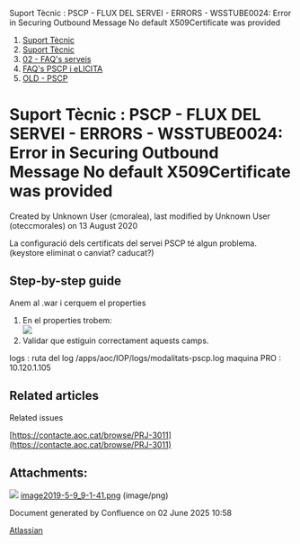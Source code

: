 Suport Tècnic : PSCP - FLUX DEL SERVEI - ERRORS - WSSTUBE0024: Error in Securing Outbound Message No default X509Certificate was provided  

1.  [Suport Tècnic](index.md)
2.  [Suport Tècnic](13893782.md)
3.  [02 - FAQ's serveis](26313393.md)
4.  [FAQ's PSCP i eLICITA](28705587.md)
5.  [OLD - PSCP](OLD---PSCP_93356826.md)

Suport Tècnic : PSCP - FLUX DEL SERVEI - ERRORS - WSSTUBE0024: Error in Securing Outbound Message No default X509Certificate was provided
=========================================================================================================================================

Created by Unknown User (cmoralea), last modified by Unknown User (oteccmorales) on 13 August 2020

La configuració dels certificats del servei PSCP té algun problema. (keystore eliminat o canviat? caducat?)

Step-by-step guide
------------------

Anem al .war i cerquem el properties

1.  En el properties trobem:  
    ![](attachments/26313482/26317177.png)
2.  Validar que estiguin correctament aquests camps.

  

logs : ruta del log /apps/aoc/IOP/logs/modalitats-pscp.log maquina PRO : 10.120.1.105

Related articles
----------------

  

Related issues

[https://contacte.aoc.cat/browse/PRJ-3011](https://contacte.aoc.cat/browse/PRJ-3011)

Attachments:
------------

![](images/icons/bullet_blue.gif) [image2019-5-9\_9-1-41.png](attachments/26313482/26317177.png) (image/png)  

Document generated by Confluence on 02 June 2025 10:58

[Atlassian](http://www.atlassian.com/)